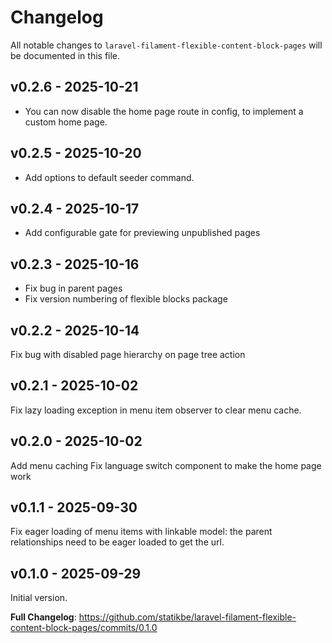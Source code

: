 # Changelog

All notable changes to `laravel-filament-flexible-content-block-pages` will be documented in this file.

## v0.2.6 - 2025-10-21

- You can now disable the home page route in config, to implement a custom home page.

## v0.2.5 - 2025-10-20

- Add options to default seeder command.

## v0.2.4 - 2025-10-17

- Add configurable gate for previewing unpublished pages

## v0.2.3 - 2025-10-16

- Fix bug in parent pages
- Fix version numbering of flexible blocks package

## v0.2.2 - 2025-10-14

Fix bug with disabled page hierarchy on page tree action

## v0.2.1 - 2025-10-02

Fix lazy loading exception in menu item observer to clear menu cache.

## v0.2.0 - 2025-10-02

Add menu caching
Fix language switch component to make the home page work

## v0.1.1 - 2025-09-30

Fix eager loading of menu items with linkable model: the parent relationships need to be eager loaded to get the url.

## v0.1.0 - 2025-09-29

Initial version.

**Full Changelog**: https://github.com/statikbe/laravel-filament-flexible-content-block-pages/commits/0.1.0
